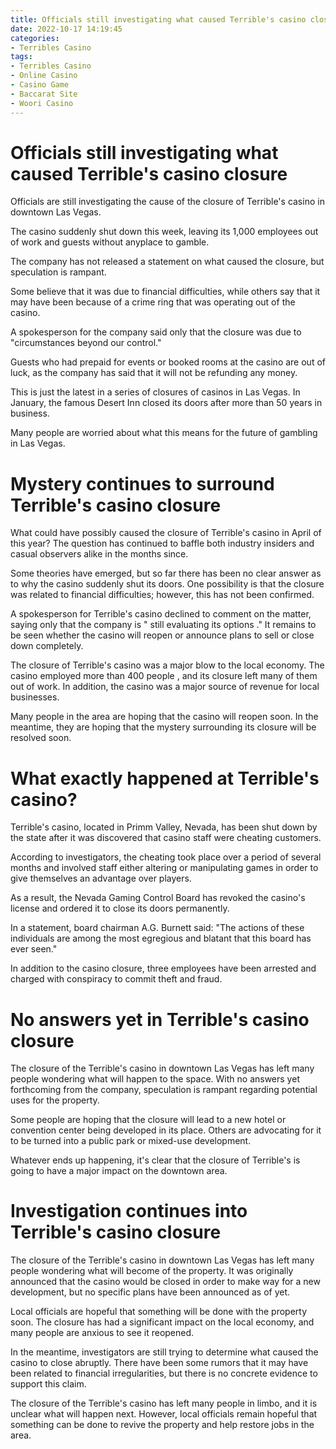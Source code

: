 ```yaml
---
title: Officials still investigating what caused Terrible's casino closure
date: 2022-10-17 14:19:45
categories:
- Terribles Casino
tags:
- Terribles Casino
- Online Casino
- Casino Game
- Baccarat Site
- Woori Casino
---
```



#  Officials still investigating what caused Terrible's casino closure

Officials are still investigating the cause of the closure of Terrible's casino in downtown Las Vegas.

The casino suddenly shut down this week, leaving its 1,000 employees out of work and guests without anyplace to gamble.

The company has not released a statement on what caused the closure, but speculation is rampant.

Some believe that it was due to financial difficulties, while others say that it may have been because of a crime ring that was operating out of the casino.

A spokesperson for the company said only that the closure was due to "circumstances beyond our control."

Guests who had prepaid for events or booked rooms at the casino are out of luck, as the company has said that it will not be refunding any money.

This is just the latest in a series of closures of casinos in Las Vegas. In January, the famous Desert Inn closed its doors after more than 50 years in business.

Many people are worried about what this means for the future of gambling in Las Vegas.

#  Mystery continues to surround Terrible's casino closure

What could have possibly caused the closure of Terrible's casino in April of this year? The question has continued to baffle both industry insiders and casual observers alike in the months since.

Some theories have emerged, but so far there has been no clear answer as to why the casino suddenly shut its doors. One possibility is that the closure was related to financial difficulties; however, this has not been confirmed.

A spokesperson for Terrible's casino declined to comment on the matter, saying only that the company is " still evaluating its options ." It remains to be seen whether the casino will reopen or announce plans to sell or close down completely.

The closure of Terrible's casino was a major blow to the local economy. The casino employed more than 400 people , and its closure left many of them out of work. In addition, the casino was a major source of revenue for local businesses.

Many people in the area are hoping that the casino will reopen soon. In the meantime, they are hoping that the mystery surrounding its closure will be resolved soon.

#  What exactly happened at Terrible's casino?

Terrible's casino, located in Primm Valley, Nevada, has been shut down by the state after it was discovered that casino staff were cheating customers.

According to investigators, the cheating took place over a period of several months and involved staff either altering or manipulating games in order to give themselves an advantage over players.

As a result, the Nevada Gaming Control Board has revoked the casino's license and ordered it to close its doors permanently.

In a statement, board chairman A.G. Burnett said: "The actions of these individuals are among the most egregious and blatant that this board has ever seen."

In addition to the casino closure, three employees have been arrested and charged with conspiracy to commit theft and fraud.

#  No answers yet in Terrible's casino closure

The closure of the Terrible's casino in downtown Las Vegas has left many people wondering what will happen to the space. With no answers yet forthcoming from the company, speculation is rampant regarding potential uses for the property.

Some people are hoping that the closure will lead to a new hotel or convention center being developed in its place. Others are advocating for it to be turned into a public park or mixed-use development.

Whatever ends up happening, it's clear that the closure of Terrible's is going to have a major impact on the downtown area.

#  Investigation continues into Terrible's casino closure

The closure of the Terrible's casino in downtown Las Vegas has left many people wondering what will become of the property. It was originally announced that the casino would be closed in order to make way for a new development, but no specific plans have been announced as of yet.

Local officials are hopeful that something will be done with the property soon. The closure has had a significant impact on the local economy, and many people are anxious to see it reopened.

In the meantime, investigators are still trying to determine what caused the casino to close abruptly. There have been some rumors that it may have been related to financial irregularities, but there is no concrete evidence to support this claim.

The closure of the Terrible's casino has left many people in limbo, and it is unclear what will happen next. However, local officials remain hopeful that something can be done to revive the property and help restore jobs in the area.